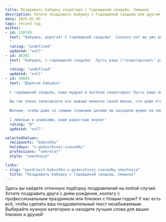```yaml
---
title: Поздравить бабушку секретаря с Годовщиной свадьбы. Смешное
description: Хотите поздравить бабушку с Годовщиной свадьбы или другим праздником? Наш ИИ создаст незабываемое поздравление, а вы обязательно выделитесь среди других.  
date: 2025-01-05
tags: second tag
wishes:
- id: 130745
  text: "Бабушка, дорогая! С годовщиной свадьбы!  Сколько лет вы уже держитесь вместе, как опытные секретари –  с безупречной организацией быта и идеально отлаженным механизмом взаимопонимания!  Пусть ваша совместная жизнь  продолжается еще много-много лет,  и пусть единственный кризис, который вы переживаете – это кризис смеха от ваших бесконечных шуток друг над другом!
  "
  rating: "undefined"
  updated: "null"
- id: 80392
  text: "Бабушка, с годовщиной свадьбы!  Пусть ваша \"секретарская\" работа по организации семейного очага  продолжается  так же слаженно и  эффективно, как и в молодости!  Главное -  не забывайте про  \"перерыв на кофе\" с любимым дедушкой!))
  "
  rating: "undefined"
  updated: "null"
- id: 39895
  text: "Дорогая бабушка!
  
  С годовщиной свадьбы, наша мудрая и весёлая секретарша! Пусть ваша любовь в этом мире будет такой же прочной, как ваш секретарский стол — непробиваемой!
  
  Вы так ловко записываете все важные моменты своей жизни, что даже вторник у вас запланирован как романтический вечер. Надеемся, что в вашем расписании ещё много уютных встреч и сладких свиданий!
  
  Желаем, чтобы даже за самыми сложными делами вы находили время на смех и радость. Пусть каждый день будет как хороший документ — чётким, понятным и с хорошей подписью счастья!
  
  С любовью и улыбками, ваши радостные внуки!"
  rating: "0"
  updated: "null"

selectedValues:
  recipients: "babushku"
  holidays: "s-godovshinoj-svavadby"
  professions: "sekretar"
  style: "smeshnoje"

links:
- slug: "pozdravit-babushku-s-godovshinoj-svavadby-smeshnoje"
  title: "Поздравить бабушку с Годовщиной свадьбы. Смешное"
---
```


Здесь вы найдете отличную подборку поздравлений на любой случай. 
Хотите поздравить друга с днём рождения, коллегу с профессиональным праздником или близких с Новым годом? У нас есть всё, чтобы сделать ваш поздравительный текст незабываемым. Выбирайте нужную категорию и находите лучшие слова для ваших близких и друзей!
